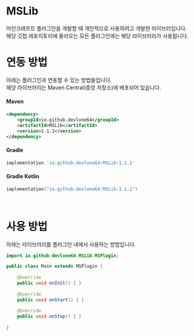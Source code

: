 # MSLib
마인크래프트 플러그인을 개발할 때 개인적으로 사용하려고 개발한 라이브러입니다.<br>
해당 깃헙 레포지토리에 올라오는 모든 플러그인에는 해당 라이브러리가 사용됩니다.

# 연동 방법
아래는 플러그인과 연동할 수 있는 방법들입니다.<br>
해당 라이브러리는 Maven Central(중앙 저장소)에 배포되어 있습니다.

#### Maven
```xml
<dependency>
    <groupId>io.github.devlone64</groupId>
    <artifactId>MSLib</artifactId>
    <version>1.1.1</version>
</dependency>
```

#### Gradle
```Groovy
implementation 'io.github.devlone64:MSLib:1.1.1'
```

#### Gradle Kotlin
```kotlin
implementation("io.github.devlone64:MSLib:1.1.1")
```

<br>

# 사용 방법
아래는 라이브러리를 플러그인 내에서 사용하는 방법입니다.

```java
import io.github.devlone64.MSLib.MSPlugin;

public class Main extends MSPlugin {
    
    @Override
    public void onInit() { }
    
    @Override
    public void onStart() { }
    
    @Override
    public void onStop() { }
    
}
```